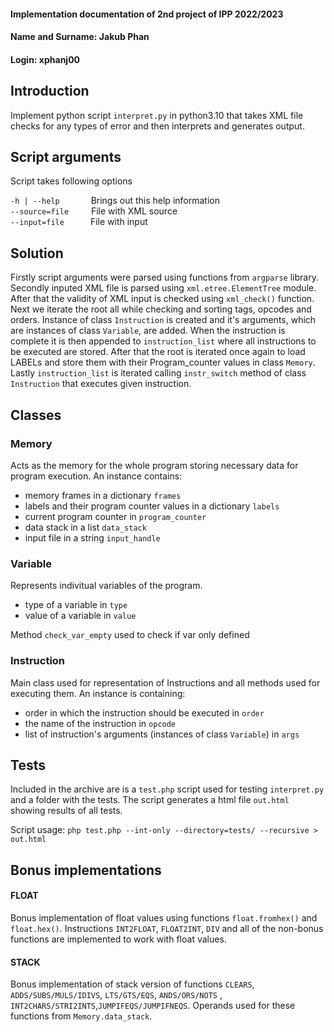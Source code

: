 #### **Implementation documentation of 2nd project of IPP 2022/2023**
#### **Name and Surname: Jakub Phan**
#### **Login: xphanj00**
## Introduction
Implement python script `interpret.py` in python3.10 that takes XML file checks for any types of error and then 
interprets and generates output.
## Script arguments
Script takes following options

`-h | --help` &emsp;&emsp;&emsp;&nbsp;Brings out this help information\
`--source=file`&emsp;&emsp;&nbsp;&nbsp;File with XML source\
`--input=file`&emsp;&emsp;&emsp;File with input

## Solution
Firstly script arguments were parsed using functions from `argparse` library. Secondly inputed XML file is parsed using
`xml.etree.ElementTree` module. After that the validity of XML input is checked using `xml_check()` function. Next we
iterate the root all while checking and sorting tags, opcodes and orders. Instance of class `Instruction` is created and
it's arguments, which are instances of class `Variable`, are added. When the instruction is complete
it is then appended to `instruction_list` where all instructions to be executed are stored. After that the root is
iterated once again to load LABELs and store them with their Program_counter values in class `Memory`.
Lastly `instruction_list` is iterated calling `instr_switch` method of class `Instruction` that executes given
instruction.

## Classes
### Memory
Acts as the memory for the whole program storing necessary data for program execution. An instance contains:
* memory frames in a dictionary `frames`
* labels and their program counter values in a dictionary `labels`
* current program counter in `program_counter`
* data stack in a list `data_stack`
* input file in a string `input_handle`

### Variable
Represents indivitual variables of the program.
* type of a variable in `type`
* value of a variable in `value`

Method `check_var_empty` used to check if var only defined 

### Instruction
Main class used for representation of Instructions and all methods used for executing them. An instance is containing:
* order in which the instruction should be executed in `order`
* the name of the instruction in `opcode`
* list of instruction's arguments (instances of class `Variable`) in `args`

## Tests
Included in the archive are is a `test.php` script used for testing `interpret.py` and a folder with the tests. The script
generates a html file `out.html` showing results of all tests.

Script usage: `php test.php --int-only --directory=tests/ --recursive > out.html`

## Bonus implementations
#### FLOAT
Bonus implementation of float values using functions `float.fromhex()` and `float.hex()`.
Instructions `INT2FLOAT`, `FLOAT2INT`, `DIV` and all of the non-bonus functions are implemented
to work with float values.

#### STACK
Bonus implementation of stack version of functions `CLEARS`, `ADDS/SUBS/MULS/IDIVS`, `LTS/GTS/EQS`, `ANDS/ORS/NOTS`
, `INT2CHARS/STRI2INTS`,`JUMPIFEQS/JUMPIFNEQS`. Operands used for these functions  from `Memory.data_stack`. 